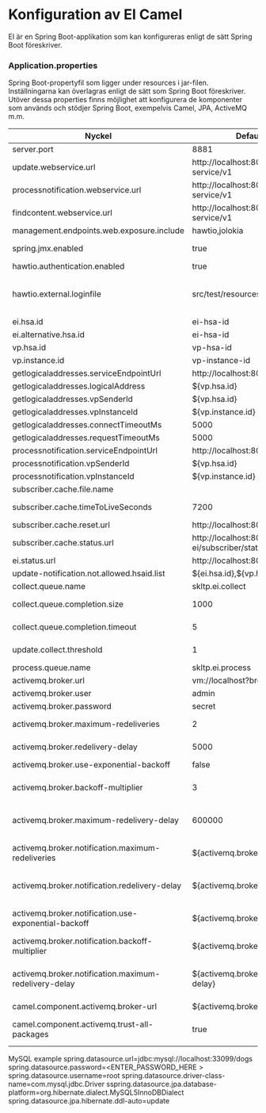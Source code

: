 # Konfiguration av EI Camel

EI är en Spring Boot-applikation som kan konfigureras enligt de sätt Spring Boot föreskriver.

### Application.properties ###
Spring Boot-propertyfil som ligger under resources i jar-filen. Inställningarna kan överlagras enligt de sätt som Spring Boot föreskriver. 
Utöver dessa properties finns möjlighet att konfigurera de komponenter som används och stödjer Spring Boot, exempelvis Camel, JPA, ActiveMQ m.m.

|Nyckel|Defaultvärde/Exempel|Beskrivning|
|----|------------------|---------|
| server.port | 8881 | Spring-boot server port |
| update.webservice.url | http://localhost:8081/skltp-ei/update-service/v1 |URL för Update webbtjänsten |
| processnotification.webservice.url | http://localhost:8081/skltp-ei/notification-service/v1 | URL för ProcessNotification webbtjänsten |
| findcontent.webservice.url | http://localhost:8082/skltp-ei/find-content-service/v1 | URL för FindContent webtjänsten |
| management.endpoints.web.exposure.include | hawtio,jolokia | Behöver vara 'hawtio,jolokia' för att hawtio ska köras |
| spring.jmx.enabled | true | Slå på JMX för Spring, så att det går att konfigurera t.ex. köer i Hawtio |
| hawtio.authentication.enabled | true | Sätt till 'false' för att stänga av autentisering i Hawtio |
| hawtio.external.loginfile | src/test/resources/users.properties | Sökväg till fil med Hawtio-användare och lösenord. Användare behöver tillhöra rollen 'user' för att kunna logga in. Formatet beskrivs på: https://wiki.eclipse.org/Jetty/Tutorial/Realms#HashLoginService |
| ei.hsa.id | ei-hsa-id | EIs egna HSA id |
| ei.alternative.hsa.id | ei-hsa-id | Alternativ till EIs HSA-ID |
| vp.hsa.id | vp-hsa-id | VP's sender-ID för interna anrop |
| vp.instance.id | vp-instance-id | VP's instans-ID för interna anrop |
| getlogicaladdresses.serviceEndpointUrl | http://localhost:8080/vp/getlogicaladdreesses | Utgående URL till GLABSC tjänsten |
| getlogicaladdresses.logicalAddress | $\{vp.hsa.id\} | HSA id till GLABSC producenten |
| getlogicaladdresses.vpSenderId | $\{vp.hsa.id\} | VP's sender-ID för interna anrop |
| getlogicaladdresses.vpInstanceId | $\{vp.instance.id\} | VP's instans-ID för interna anrop |
| getlogicaladdresses.connectTimeoutMs | 5000 | Connect timeout ms för GLABSC anrop |
| getlogicaladdresses.requestTimeoutMs | 5000 | Request timeout ms för GLABSC anrop |
| processnotification.serviceEndpointUrl | http://localhost:8080/vp/processnotification | Utgående URL för ProcessNotifications |
| processnotification.vpSenderId | $\{vp.hsa.id\} | VP's sender-ID för interna anrop |
| processnotification.vpInstanceId | $\{vp.instance.id\} | VP's instans-ID för interna anrop |
| subscriber.cache.file.name |  | Filnamn för lokal cache av subscribers |
| subscriber.cache.timeToLiveSeconds | 7200 | Timeout innan subscriber cachen förnyas genom anrop med GLABSC tjänsten  |
| subscriber.cache.reset.url | http://localhost:8083/skltp-ei/resetcache | Adress för att tömma prenumerantcachen | 
| subscriber.cache.status.url | http://localhost:8083/skltp-ei/subscriber/status | Adress för att få status på prenumeranter |
| ei.status.url | http://localhost:8083/skltp-ei/status | Adress för att få status på EI |
| update-notification.not.allowed.hsaid.list | \${ei.hsa.id\},$\{vp.hsa.id\} | Otillåtna HSA-IDn för att undvika recirkulation av anrop  |
| collect.queue.name | skltp.ei.collect | Namn på collect kön i AMQ |
| collect.queue.completion.size | 1000 | Antal anrop i kön innan den collectas och skickas till process kön |
| collect.queue.completion.timeout | 5 | Max sekunder meddelande kan ligga i collect kön innan de skickas till processkön  |
| update.collect.threshold | 1 | Threshold för antal engagemang i ett anrop för att de ska hamna direkt i Process kön |
| process.queue.name | skltp.ei.process | Namn på processkön i AMQ  |
| activemq.broker.url | vm://localhost?broker.persistent=false | URL till AMQ broker  |
| activemq.broker.user | admin | Användarnamn för ActiveMQ-användare |
| activemq.broker.password | secret | Lösenord för ActiveMQ-användare |
| activemq.broker.maximum-redeliveries | 2 | Antal leveransförsök som görs innan meddelanden hamnar i dead letter-kön. Standardinställningen är 0. |
| activemq.broker.redelivery-delay | 5000 | Tid mellan leveransförsök i millisekunder. Standardinställningen är 1000 ms. |
| activemq.broker.use-exponential-backoff | false | Sätt till true om exponential backoff ska användas, annars false. |
| activemq.broker.backoff-multiplier | 3 | Om exponential backoff ovan är satt till true, kommer varje omsändningsförsök n att fördröjas med föregående delay \* multiplier. |
| activemq.broker.maximum-redelivery-delay | 600000 | Maximal tid mellan leveransförsök i millisekunder, om exponential backoff används. Standardinställningen är 600000 ms (10 minuter). |
| activemq.broker.notification.maximum-redeliveries | ${activemq.broker.maximum-redeliveries} | Antal leveransförsök specifikt för notification-köer (prenumeranter). Standard är att använda samma värde som för interna köer. |
| activemq.broker.notification.redelivery-delay | ${activemq.broker.redelivery-delay} | Tid mellan leveransförsök specifikt för notification-köer (prenumeranter). Standard är att använda samma värde som för interna köer. |
| activemq.broker.notification.use-exponential-backoff | ${activemq.broker.use-exponential-backoff} | Sätt till true om exponential backoff ska användas specifikt för notification-köer (prenumeranter). Standard är att använda samma som för interna köer. |
| activemq.broker.notification.backoff-multiplier | ${activemq.broker.backoff-multiplier} | Specifikt värde för notification-köer (prenumeranter). Standard är att använda samma värde som för interna köer. |
| activemq.broker.notification.maximum-redelivery-delay | ${activemq.broker.maximum-redelivery-delay} | Maximal tid mellan leveransförsök i millisekunder, om exponential backoff används, för notification-köer (prenumeranter). Standardinställningen är att använda samma som för interna köer. |
| camel.component.activemq.broker-url | ${activemq.broker.url} | Adress till ActiveMQ | 
| camel.component.activemq.trust-all-packages | true | Standard för ActiveMQ är att inte tillåta serialisering av godtyckliga Javaobjekt. Denna inställning ändrar detta beteende. | 

[//]: # (These are reference links used in the body of this note and get stripped out when the markdown processor does its job. There is no need to format nicely because it shouldn't be seen. Thanks SO - http://stackoverflow.com/questions/4823468/store-comments-in-markdown-syntax)

   MySQL example
   spring.datasource.url=jdbc:mysql://localhost:33099/dogs
   spring.datasource.password=<ENTER_PASSWORD_HERE >
   spring.datasource.username=root
   spring.datasource.driver-class-name=com.mysql.jdbc.Driver
   sspring.datasource.jpa.database-platform=org.hibernate.dialect.MySQL5InnoDBDialect
   spring.datasource.jpa.hibernate.ddl-auto=update